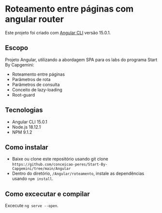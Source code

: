 # Roteamento entre páginas com angular router

Este projeto foi criado com [Angular CLI](https://github.com/angular/angular-cli) versão 15.0.1.

## Escopo
Projeto Angular, utilizando a abordagem SPA para os labs do programa Start By Capgemini:

* Roteamento entre páginas
* Parâmetros de rota
* Parâmetros de consulta
* Conceito de lazy-loading
* Root-guard

## Tecnologias
* Angular CLI 15.0.1
* Node.js 18.12.1
* NPM 9.1.2

## Como instalar
* Baixe ou clone este repositório usando git clone `https://github.com/conceicao-peres/Start-By-Capgemini/tree/main/Angular`
* Dentro do diretório, `/Angular/roteamento`, instale as dependências usando `npm install`.

## Como excecutar e compilar

Excecute `ng serve --open`.  
